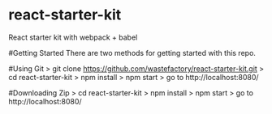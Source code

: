 # react-starter-kit
React starter kit with  webpack + babel

#Getting Started
There are two methods for getting started with this repo.

#Using Git
    > git clone https://github.com/wastefactory/react-starter-kit.git
    > cd react-starter-kit
    > npm install
    > npm start
    > go to http://localhost:8080/

#Downloading Zip
    > cd react-starter-kit
    > npm install
    > npm start
    > go to http://localhost:8080/
